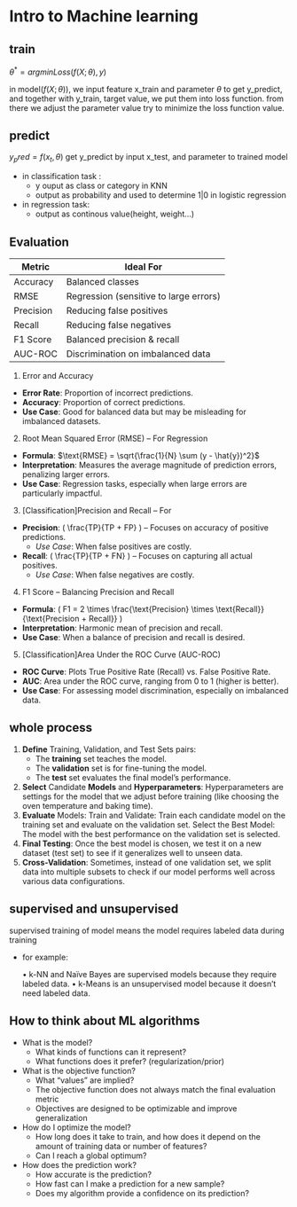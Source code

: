 # Intro to Machine learning
## train 
 $\theta^* = argminLoss(f(X; \theta),y)$

in model($f(X; \theta)$), we input feature x_train and parameter $\theta$ to get y_predict, and together with y_train, target value, we put them into loss function. from there we adjust the parameter value try to minimize the loss function value. 

## predict
$y_pred = f(x_t, \theta)$
get y_predict by input x_test, and parameter to trained model
- in classification task :
  - y ouput as class or category in KNN
  - output as probability and used to determine 1|0 in logistic regression
- in regression task:
  - output as continous value(height, weight...)  

## Evaluation
| Metric   | Ideal For                          |
|----------|------------------------------------|
| Accuracy | Balanced classes                   |
| RMSE     | Regression (sensitive to large errors) |
| Precision| Reducing false positives           |
| Recall   | Reducing false negatives           |
| F1 Score | Balanced precision & recall        |
| AUC-ROC  | Discrimination on imbalanced data  |
1. Error and Accuracy
- **Error Rate**: Proportion of incorrect predictions.
- **Accuracy**: Proportion of correct predictions.
- **Use Case**: Good for balanced data but may be misleading for imbalanced datasets.

2. Root Mean Squared Error (RMSE) – For Regression
- **Formula**: $\text{RMSE} = \sqrt{\frac{1}{N} \sum (y - \hat{y})^2}$
- **Interpretation**: Measures the average magnitude of prediction errors, penalizing larger errors.
- **Use Case**: Regression tasks, especially when large errors are particularly impactful.

3. [Classification]Precision and Recall – For 
- **Precision**: \( \frac{TP}{TP + FP} \) – Focuses on accuracy of positive predictions.
  - *Use Case*: When false positives are costly.
- **Recall**: \( \frac{TP}{TP + FN} \) – Focuses on capturing all actual positives.
  - *Use Case*: When false negatives are costly.

4. F1 Score – Balancing Precision and Recall
- **Formula**: \( F1 = 2 \times \frac{\text{Precision} \times \text{Recall}}{\text{Precision + Recall}} \)
- **Interpretation**: Harmonic mean of precision and recall.
- **Use Case**: When a balance of precision and recall is desired.

5. [Classification]Area Under the ROC Curve (AUC-ROC) 
- **ROC Curve**: Plots True Positive Rate (Recall) vs. False Positive Rate.
- **AUC**: Area under the ROC curve, ranging from 0 to 1 (higher is better).
- **Use Case**: For assessing model discrimination, especially on imbalanced data.


## whole process
1.	**Define** Training, Validation, and Test Sets pairs:
    * The **training** set teaches the model.
    * The **validation** set is for fine-tuning the model.
    * The **test** set evaluates the final model’s performance.
2. **Select** Candidate **Models** and **Hyperparameters**: Hyperparameters are settings for the model that we adjust before training (like choosing the oven temperature and baking time).
3.	**Evaluate** Models:
Train and Validate: Train each candidate model on the training set and evaluate on the validation set.
Select the Best Model: The model with the best performance on the validation set is selected.
4.	**Final Testing**: Once the best model is chosen, we test it on a new dataset (test set) to see if it generalizes well to unseen data.
5.	**Cross-Validation**: Sometimes, instead of one validation set, we split data into multiple subsets to check if our model performs well across various data configurations.



## supervised and unsupervised

supervised training of model means the model requires labeled data during training
- for example: 

  •	k-NN and Naïve Bayes are supervised models because they require labeled data.
	•	k-Means is an unsupervised model because it doesn’t need labeled data.


## How to think about ML algorithms
- What is the model?
  - What kinds of functions can it represent?
  - What functions does it prefer? (regularization/prior)
- What is the objective function?
  - What “values” are implied?
  - The objective function does not always match the final evaluation metric
  - Objectives are designed to be optimizable and improve generalization
- How do I optimize the model?
  - How long does it take to train, and how does it depend on the amount of training data or number of features?
  - Can I reach a global optimum?
- How does the prediction work?
  - How accurate is the prediction?
  - How fast can I make a prediction for a new sample?
  - Does my algorithm provide a confidence on its prediction?














